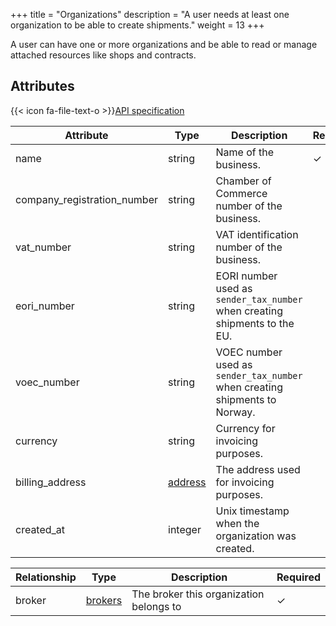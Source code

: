 +++
title = "Organizations"
description = "A user needs at least one organization to be able to create shipments."
weight = 13
+++

A user can have one or more organizations and be able to read or manage attached resources like shops and contracts.

## Attributes

{{< icon fa-file-text-o >}}[API specification](https://api-specification.myparcel.com/#tag/Organizations)

Attribute                   | Type                                                | Description                                                                | Required
--------------------------- | --------------------------------------------------- | -------------------------------------------------------------------------- | --------
name                        | string                                              | Name of the business.                                                      | ✓
company_registration_number | string                                              | Chamber of Commerce number of the business.                                |
vat_number                  | string                                              | VAT identification number of the business.                                 |
eori_number                 | string                                              | EORI number used as `sender_tax_number` when creating shipments to the EU. |
voec_number                 | string                                              | VOEC number used as `sender_tax_number` when creating shipments to Norway. |
currency                    | string                                              | Currency for invoicing purposes.                                           |
billing_address             | [address](/api/resources/common-objects/addresses/) | The address used for invoicing purposes.                                   |
created_at                  | integer                                             | Unix timestamp when the organization was created.                          |

Relationship | Type                                                                               | Description                             | Required
------------ | ---------------------------------------------------------------------------------- | --------------------------------------- | --------
broker       | [brokers](https://api-specification.myparcel.com/#tag/Brokers/paths/~1brokers/get) | The broker this organization belongs to | ✓
